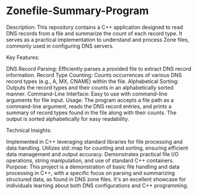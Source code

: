 # Zonefile-Summary-Program

Description:
This repository contains a C++ application designed to read DNS records from a file and summarize the count of each record type. It serves as a practical implementation to understand and process Zone files, commonly used in configuring DNS servers.

Key Features:

DNS Record Parsing: Efficiently parses a provided file to extract DNS record information.
Record Type Counting: Counts occurrences of various DNS record types (e.g., A, MX, CNAME) within the file.
Alphabetical Sorting: Outputs the record types and their counts in an alphabetically sorted manner.
Command-Line Interface: Easy to use with command-line arguments for file input.
Usage:
The program accepts a file path as a command-line argument, reads the DNS record entries, and prints a summary of record types found in the file along with their counts. The output is sorted alphabetically for easy readability.

Technical Insights:

Implemented in C++ leveraging standard libraries for file processing and data handling.
Utilizes std::map for counting and sorting, ensuring efficient data management and output accuracy.
Demonstrates practical file I/O operations, string manipulation, and use of standard C++ containers.
Purpose:
This project is a demonstration of basic file handling and data processing in C++, with a specific focus on parsing and summarizing structured data, as found in DNS zone files. It's an excellent showcase for individuals learning about both DNS configurations and C++ programming.
